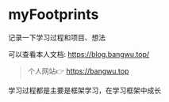 # myFootprints
记录一下学习过程和项目、想法

可以查看本人文档: https://blog.bangwu.top/

> 个人网站👉 https://bangwu.top

学习过程都是主要是框架学习，在学习框架中成长